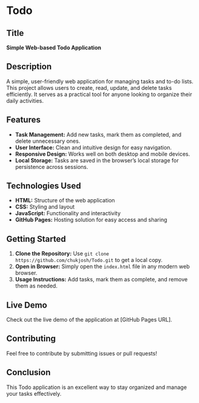 # Todo

## Title
**Simple Web-based Todo Application**

## Description
A simple, user-friendly web application for managing tasks and to-do lists. This project allows users to create, read, update, and delete tasks efficiently. It serves as a practical tool for anyone looking to organize their daily activities.

## Features
- **Task Management:** Add new tasks, mark them as completed, and delete unnecessary ones.
- **User Interface:** Clean and intuitive design for easy navigation.
- **Responsive Design:** Works well on both desktop and mobile devices.
- **Local Storage:** Tasks are saved in the browser’s local storage for persistence across sessions.

## Technologies Used
- **HTML:** Structure of the web application
- **CSS:** Styling and layout
- **JavaScript:** Functionality and interactivity
- **GitHub Pages:** Hosting solution for easy access and sharing

## Getting Started
1. **Clone the Repository:** Use `git clone https://github.com/chukjosh/Todo.git` to get a local copy.
2. **Open in Browser:** Simply open the `index.html` file in any modern web browser.
3. **Usage Instructions:** Add tasks, mark them as complete, and remove them as needed.

## Live Demo
Check out the live demo of the application at [GitHub Pages URL].

## Contributing
Feel free to contribute by submitting issues or pull requests!

## Conclusion
This Todo application is an excellent way to stay organized and manage your tasks effectively.
